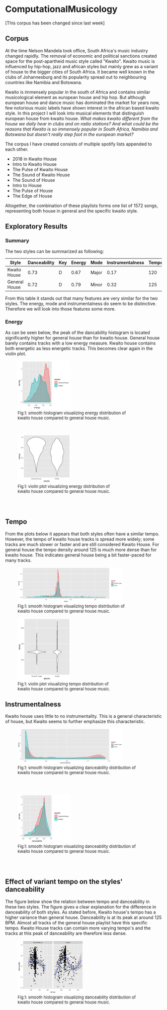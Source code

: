 # ComputationalMusicology
[This corpus has been changed since last week]

## Corpus
At the time Nelson Mandela took office, South Africa's music industry changed rapidly. The removal of economic and political sanctions created space for the post-apartheid music style called "Kwaito".  Kwaito music is influenced by hip-hop, jazz and african styles but mainly grew as a variant of house to the bigger cities of South Africa. It became well known in the clubs of Johannesburg and its popularity spread out to neighbouring countries like Namibia and Botswana. 

Kwaito is immensely popular in the south of Africa and contains similar musicological element as european house and hip hop. But although european house and dance music has dominated the market for years now, few notorious music labels have shown interest in the african based kwaito style. In this project I will look into musical elements that distinguish european house from kwaito house. *What makes kwaito different from the house we daily hear in clubs and on radio stations? And what could be the reasons that Kwaito is so immensely popular in South Africa, Namibia and Botswana but doesn't really step foot in the european market?*

The corpus I have created consists of multiple spotify lists appended to each other. 
- 2018 in Kwaito House
- Intro to Kwaito House
- The Pulse of Kwaito House
- The Sound of Kwaito House
- The Sound of House
- Intro to House
- The Pulse of House
- The Edge of House

Altogether, the combination of these playlists forms one list of 1572 songs, representing both house in general and the specific kwaito style.

## Exploratory Results
### Summary
The two styles can be summarized as following:

|     Style     | Danceability | Key | Energy |  Mode  | Instrumentalness | Tempo |
| ------------- | ------------ | --- | ------ | ------ | ---------------- | ----- |
| Kwaito House  |     0.73     |  D  |  0.67  |  Major |        0.17      |  120  |
| General House |     0.72     |  D  |  0.79  |  Minor |        0.32      |  125  |

From this table it stands out that many features are very similar for the two styles. The energy, mode and instrumentalness do seem to be distinctive. Therefore we will look into those features some more.

### Energy
As can be seen below, the peak of the dancability histogram is located significantly higher for general house than for kwaito house. General house barely contains tracks with a low energy measure. Kwaito house contains both energetic as less energetic tracks. This becomes clear again in the violin plot.

<figure>
    <img src='/images/energy_smooth_hist.png' width="40%", height=auto/>
    <font size="2">
    <figcaption> Fig.1:  smooth histogram visualizing energy distribution of <br> kwaito house compared to general house music.
    </figcaption>
    </font>
</figure>
<br>
<figure>
    <img src='/images/energy_violin.png' width="40%", height=auto/>
    <font size="2">
    <figcaption> Fig.1:  violin plot visualizing energy distribution of <br> kwaito house compared to general house music.
    </figcaption>
    </font>
</figure>
<br>
<br>

## Tempo
From the plots below it appears that both styles often have a similar tempo. However, the tempo of kwaito house tracks is spread more widely; some tracks are much slower or faster and are still considered Kwaito House. For general house the tempo density around 125 is much more dense than for kwaito house. This indicates general house being a bit faster-paced for many tracks.

<figure>
    <img src='/images/tempo_smooth_hist.png' width="80%", height=auto/>
    <font size="2">
    <figcaption> Fig.1:  smooth histogram visualizing tempo distribution of <br> kwaito house compared to general house music.
    </figcaption>
    </font>
</figure>

<figure>
    <img src='/images/tempo_violin.png' width="40%", height=auto/>
    <font size="2">
    <figcaption> Fig.1:  violin plot visualizing tempo distribution of <br> kwaito house compared to general house music.
    </figcaption>
    </font>
</figure>

## Instrumentalness
Kwaito house uses little to no instrumentality. This is a general characteristic of house, but Kwaito seems to further emphasize this characteristic.

<figure>
    <img src='/images/instrumentalness_smooth_hist.png' width="80%", height=auto/>
    <font size="2">
    <figcaption> Fig.1:  smooth histogram visualizing danceability distribution of <br> kwaito house compared to general house music.
    </figcaption>
    </font>
</figure>
<br>
<br>

<figure>
    <img src='/images/danceability_smooth_hist.png' width="40%", height=auto/>
    <font size="2">
    <figcaption> Fig.1:  smooth histogram visualizing danceability distribution of <br> kwaito house compared to general house music.
    </figcaption>
    </font>
</figure>
<br>
<br>

## Effect of variant tempo on the styles' danceability
The figure below show the relation between tempo and danceability in these two styles. The figure gives a clear explanation for the difference in danceability of both styles. As stated before, Kwaito house's tempo has a higher variance than general house. Danceability is at its peak at around 125 BPM. Almost all tracks of the general house playlist have this specific tempo. Kwaito House tracks can contain more varying tempo's and the tracks at this peak of danceability are therefore less dense.

<figure>
    <img src='/images/Rplot07.png' width="50%", height=auto/>
    <font size="2">
    <figcaption> Fig.1:  smooth histogram visualizing danceability distribution of <br> kwaito house compared to general house music.
    </figcaption>
    </font>
</figure>
<br>
<br>



